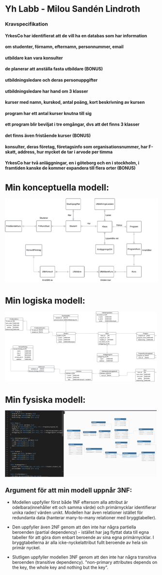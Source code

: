 # Yh Labb - Milou Sandén Lindroth

### Kravspecifikation
#### YrkesCo har identifierat att de vill ha en databas som har information
#### om studenter, förnamn, efternamn, personnummer, email
#### utbildare kan vara konsulter
#### de planerar att anställa fasta utbildare (BONUS)
#### utbildningsledare och deras personuppgifter
#### utbildningsledare har hand om 3 klasser
#### kurser med namn, kurskod, antal poäng, kort beskrivning av kursen
#### program har ett antal kurser knutna till sig
#### ett program blir beviljat i tre omgångar, dvs att det finns 3 klasser
#### det finns även fristående kurser (BONUS)
#### konsulter, deras företag, företagsinfo som organisationsnummer, har F-skatt, address, hur mycket de tar i arvode per timma
#### YrkesCo har två anläggningar, en i göteborg och en i stockholm, i framtiden kanske de kommer expandera till flera orter (BONUS)

# Min konceptuella modell:

<img src="../yh_labb/assets/Conceptualdiagram.png" width="600">

# Min logiska modell:

<img src="../yh_labb/assets/Logicaldiagram.png" width="500">

# Min fysiska modell:

<img src="../yh_labb/assets/Physicaldiagram.png" width="500">


## Argument för att min modell uppnår 3NF:
- Modellen uppfyller först både 1NF eftersom alla attribut är odelbara(innehåller ett och samma värde) och primärnycklar identifierar unika rader/ värden unikt. Modellen har även relationer istället för redundanta data (hanterar many-to-many relationer med bryggtabeller).

- Den uppfyller även 2NF genom att den inte har några partiella beroenden (partial dependency)  - istället har jag flyttat data till egna tabeller för att göra dom enbart beroende av sina egna primärnycklar. I bryggtabellerna är alla icke-nyckelattribut fullt beroende av hela sin primär nyckel.

- Slutligen uppfyller modellen 3NF genom att den inte har några transitiva beroenden (transitive dependency). "non-primary attributes depends on the key, the whole key and nothing but the key".
